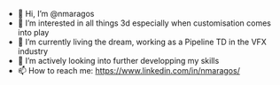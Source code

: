 - 👋 Hi, I’m @nmaragos
- 👀 I’m interested in all things 3d especially when customisation comes into play
- 🌱 I’m currently living the dream, working as a Pipeline TD in the VFX industry
- 💞️ I’m actively looking into further developping my skills
- 📫 How to reach me: https://www.linkedin.com/in/nmaragos/

<!---
nmaragos/nmaragos is a ✨ special ✨ repository because its `README.md` (this file) appears on your GitHub profile.
You can click the Preview link to take a look at your changes.
--->
